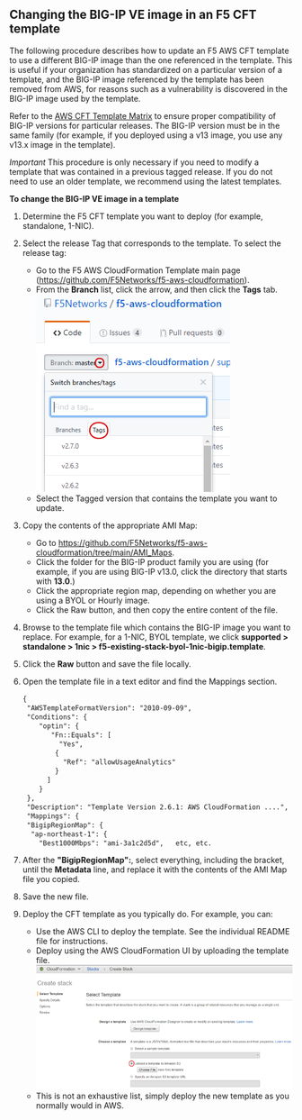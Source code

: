 ## Changing the BIG-IP VE image in an F5 CFT template
The following procedure describes how to update an F5 AWS CFT template to use a different BIG-IP image than the one referenced in the template.  This is useful if your organization has standardized on a particular version of a template, and the BIG-IP image referenced by the template has been removed from AWS, for reasons such as a vulnerability is discovered in the BIG-IP image used by the template.

Refer to the [AWS CFT Template Matrix](https://github.com/F5Networks/f5-aws-cloudformation/blob/main/aws-bigip-version-matrix.md) to ensure proper compatibility of BIG-IP versions for particular releases.  The BIG-IP version must be in the same family (for example, if you deployed using a v13 image, you use any v13.x image in the template).

*Important*  This procedure is only necessary if you need to modify a template that was contained in a previous tagged release.  If you do not need to use an older template, we recommend using the latest templates.

**To change the BIG-IP VE image in a template**
1.  Determine the F5 CFT template you want to deploy (for example, standalone, 1-NIC).
2.  Select the release Tag that corresponds to the template.  To select the release tag:
    *  Go to the F5 AWS CloudFormation Template main page (https://github.com/F5Networks/f5-aws-cloudformation).  
    *  From the **Branch** list, click the arrow, and then click the **Tags** tab. <br> ![Finding tagged releases](images/tag-location.png)<br>  
    *  Select the Tagged version that contains the template you want to update.  
3. Copy the contents of the appropriate AMI Map:
    *  Go to https://github.com/F5Networks/f5-aws-cloudformation/tree/main/AMI_Maps.
    *  Click the folder for the BIG-IP product family you are using (for example, if you are using BIG-IP v13.0, click the directory that starts with **13.0**.)
    *  Click the appropriate region map, depending on whether you are using a BYOL or Hourly image.
    *  Click the Raw button, and then copy the entire content of the file.

4. Browse to the template file which contains the BIG-IP image you want to replace.  For example, for a 1-NIC, BYOL template, we click **supported > standalone > 1nic > f5-existing-stack-byol-1nic-bigip.template**.
5.  Click the **Raw** button and save the file locally.  
6.  Open the template file in a text editor and find the Mappings section.  

    ```
    {  
     "AWSTemplateFormatVersion": "2010-09-09",  
     "Conditions": {  
        "optin": {  
           "Fn::Equals": [  
             "Yes",  
            {  
              "Ref": "allowUsageAnalytics"  
            }  
          ]  
        }  
     },  
     "Description": "Template Version 2.6.1: AWS CloudFormation ....",  
     "Mappings": {  
     "BigipRegionMap": {  
      "ap-northeast-1": {  
        "Best1000Mbps": "ami-3a1c2d5d",   etc, etc.
    
    ```

7.  After the **"BigipRegionMap":**, select everything, including the bracket, until the **Metadata** line, and replace it with the contents of the AMI Map file you copied.
8. Save the new file.
9.  Deploy the CFT template as you typically do.  For example, you can:
    - Use the AWS CLI to deploy the template.  See the individual README file for instructions.
    - Deploy using the AWS CloudFormation UI by uploading the template file.  
      ![Finding tagged releases](images/upload-template.png)
    - This is not an exhaustive list, simply deploy the new template as you normally would in AWS.
